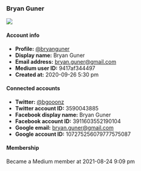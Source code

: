 ### Bryan Guner

<img src="https://cdn-images-1.medium.com/proxy/1*4fzEKCI8uJO85RqLCiNWLw.png" class="u-photo" />

#### Account info

- **Profile:** <a href="https://medium.com/@bryanguner" class="u-url">@bryanguner</a>
- **Display name:** Bryan Guner
- **Email address:** bryan.guner@gmail.com
- **Medium user ID:** 9417af344497
- **Created at:** 2020-09-26 5:30 pm

#### Connected accounts

- **Twitter:** [@bgooonz](https://twitter.com/bgooonz)
- **Twitter account ID:** 3590043885
- **Facebook display name:** Bryan Guner
- **Facebook account ID:** 3911603552190104
- **Google email:** bryan.guner@gmail.com
- **Google account ID:** 107275256079777575087

#### Membership

Became a Medium member at 2021-08-24 9:09 pm

